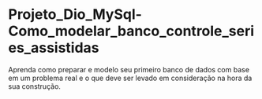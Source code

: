 # Projeto_Dio_MySql-Como_modelar_banco_controle_series_assistidas
Aprenda como preparar e modelo seu primeiro banco de dados com base em um problema real e o que deve ser levado em consideração na hora da sua construção.
